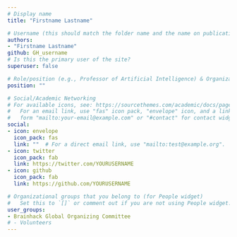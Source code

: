 ```yaml
---
# Display name
title: "Firstname Lastname"

# Username (this should match the folder name and the name on publications)
authors:
- "Firstname Lastname"
github: GH_username
# Is this the primary user of the site?
superuser: false

# Role/position (e.g., Professor of Artificial Intelligence) & Organizations/Affiliations
position: ""

# Social/Academic Networking
# For available icons, see: https://sourcethemes.com/academic/docs/page-builder/#icons
#   For an email link, use "fas" icon pack, "envelope" icon, and a link in the
#   form "mailto:your-email@example.com" or "#contact" for contact widget.
social:
- icon: envelope
  icon_pack: fas
  link: ""  # For a direct email link, use "mailto:test@example.org".
- icon: twitter
  icon_pack: fab
  link: https://twitter.com/YOURUSERNAME
- icon: github
  icon_pack: fab
  link: https://github.com/YOURUSERNAME

# Organizational groups that you belong to (for People widget)
#   Set this to `[]` or comment out if you are not using People widget.
user_groups:
- Brainhack Global Organizing Committee
# - Volunteers
---
```

